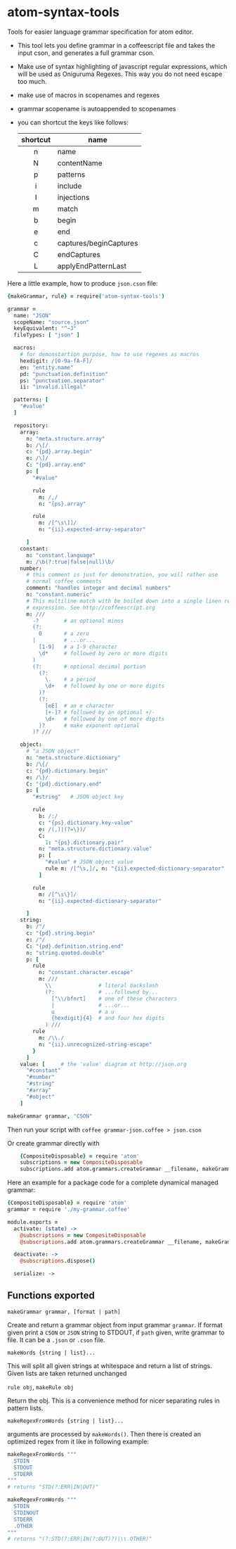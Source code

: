atom-syntax-tools
=================

Tools for easier language grammar specification for atom editor.

- This tool lets you define grammar in a coffeescript file and takes the input
  cson, and generates a full grammar cson.

- Make use of syntax highlighting of javascript regular expressions, which
  will be used as Oniguruma Regexes.  This way you do not need escape too
  much.

- make use of macros in scopenames and regexes

- grammar scopename is autoappended to scopenames

- you can shortcut the keys like follows:

  | shortcut |          name          |
  | :------: | ---------------------- |
  |    n     | name                   |
  |    N     | contentName            |
  |    p     | patterns               |
  |    i     | include                |
  |    I     | injections             |
  |    m     | match                  |
  |    b     | begin                  |
  |    e     | end                    |
  |    c     | captures/beginCaptures |
  |    C     | endCaptures            |
  |    L     | applyEndPatternLast    |


Here a little example, how to produce `json.cson` file:

```coffeescript
{makeGrammar, rule} = require('atom-syntax-tools')

grammar =
  name: "JSON"
  scopeName: "source.json"
  keyEquivalent: "^~J"
  fileTypes: [ "json" ]

  macros:
    # for demonstartion purpose, how to use regexes as macros
    hexdigit: /[0-9a-fA-F]/
    en: "entity.name"
    pd: "punctuation.definition"
    ps: "punctuation.separator"
    ii: "invalid.illegal"

  patterns: [
    "#value"
  ]

  repository:
    array:
      n: "meta.structure.array"
      b: /\[/
      c: "{pd}.array.begin"
      e: /\]/
      C: "{pd}.array.end"
      p: [
        "#value"

        rule
          m: /,/
          n: "{ps}.array"

        rule
          m: /[^\s\]]/
          n: "{ii}.expected-array-separator"

      ]
    constant:
      n: "constant.language"
      m: /\b(?:true|false|null)\b/
    number:
      # this comment is just for demonstration, you will rather use
      # normal coffee comments
      comment: "handles integer and decimal numbers"
      n: "constant.numeric"
      # This multiline match with be boiled down into a single linen regular
      # expression. See http://coffeescript.org
      m: ///
        -?        # an optional minus
        (?:
          0       # a zero
        |         # ...or...
          [1-9]   # a 1-9 character
          \d*     # followed by zero or more digits
        )
        (?:       # optional decimal portion
          (?:
            \.    # a period
            \d+   # followed by one or more digits
          )?
          (?:
            [eE]  # an e character
            [+-]? # followed by an optional +/-
            \d+   # followed by one of more digits
          )?      # make exponent optional
        )? ///

    object:
      # "a JSON object"
      n: "meta.structure.dictionary"
      b: /\{/
      c: "{pd}.dictionary.begin"
      e: /\}/
      C: "{pd}.dictionary.end"
      p: [
        "#string"   # JSON object key

        rule
          b: /:/
          c: "{ps}.dictionary.key-value"
          e: /(,)|(?=\})/
          C:
            1: "{ps}.dictionary.pair"
          n: "meta.structure.dictionary.value"
          p: [
            "#value" # JSON object value
            rule m: /[^\s,]/, n: "{ii}.expected-dictionary-separator"
          ]

        rule
          m: /[^\s\}]/
          n: "{ii}.expected-dictionary-separator"

      ]
    string:
      b: /"/
      c: "{pd}.string.begin"
      e: /"/
      C: "{pd}.definition.string.end"
      n: "string.quoted.double"
      p: [
        rule
          n: "constant.character.escape"
          m: ///
            \\               # literal backslash
            (?:              # ...followed by...
              ["\\/bfnrt]    # one of these characters
              |              # ...or...
              u              # a u
              {hexdigit}{4}  # and four hex digits
            ) ///
        rule
          m: /\\./
          n: "{ii}.unrecognized-string-escape"
        }
      ]
    value: [     # the 'value' diagram at http://json.org
      "#constant"
      "#number"
      "#string"
      "#array"
      "#object"
    ]

makeGrammar grammar, "CSON"
```

Then run your script with `coffee grammar-json.coffee > json.cson`

Or create grammar directly with
```coffeescript
    {CompositeDisposable} = require 'atom'
    subscriptions = new CompositeDisposable
    subscriptions.add atom.grammars.createGrammar __filename, makeGrammar grammar
```

Here an example for a package code for a complete dynamical managed grammar:

```coffeescript
{CompositeDisposable} = require 'atom'
grammar = require './my-grammar.coffee'

module.exports =
  activate: (state) ->
    @subscriptions = new CompositeDisposable
    @subscriptions.add atom.grammars.createGrammar __filename, makeGrammar grammar

  deactivate: ->
    @subscriptions.dispose()

  serialize: ->
```

Functions exported
------------------

``makeGrammar grammar, [format | path]``

  Create and return a grammar object from input grammar `grammar`.  If format
  given print a `CSON` or `JSON` string to STDOUT, if `path` given, write
  grammar to file.  It can be a `.json` or `.cson` file.

``makeWords {string | list}...``

  This will split all given strings at whitespace and return a list of strings.
  Given lists are taken returned unchanged

``rule obj``, ``makeRule obj``

  Return the obj. This is a convenience method for nicer separating rules in
  pattern lists.

``makeRegexFromWords {string | list}...``

  arguments are processed by ``makeWords()``.  Then there is created an optimized
  regex from it like in following example:
  ```coffeescript
  makeRegexFromWords """
    STDIN
    STDOUT
    STDERR
  """
  # returns "STD(?:ERR|IN|OUT)"

  makeRegexFromWords """
    STDIN
    STDINOUT
    STDERR
    .OTHER
  """
  # returns "(?:STD(?:ERR|IN(?:OUT)?)|\\.OTHER)"
  ```
